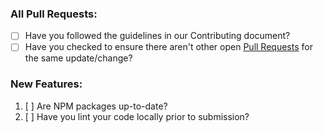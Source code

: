 ### All Pull Requests:

<!-- Add a short description of what this pull request is doing. -->

* [ ] Have you followed the guidelines in our Contributing document?
* [ ] Have you checked to ensure there aren't other open [Pull Requests](../../../pulls) for the same update/change?

### New Features:

1. [ ] Are NPM packages up-to-date?
2. [ ] Have you lint your code locally prior to submission?
